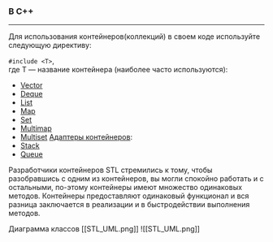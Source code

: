 ### В C++
***
Для использования контейнеров(коллекций) в своем коде используйте следующую директиву:

`#include <T>`,  
где T — название контейнера (наиболее часто используются):
- [Vector](Vector.md)
- [Deque](Deque.md)
- [List](List.md)
- [Map](Map.md)
- [Set](Set.md)
- [Multimap](Multimap.md)
- [Multiset](Multiset.md)
	[Адаптеры контейнеров](Адаптеры%20контейнеров.md):
- [Stack](Stack.md)
- [Queue](Queue.md)

Разработчики контейнеров STL стремились к тому, чтобы разобравшись с одним из контейнеров, вы могли спокойно работать и с остальными, по-этому контейнеры имеют множество одинаковых методов. Контейнеры предоставляют одинаковый функционал и вся разница заключается в реализации и в быстродействии выполнения методов.


Диаграмма классов [[STL_UML.png]]
![[STL_UML.png]]

